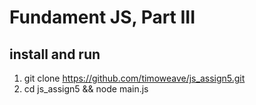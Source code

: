 # Fundament JS, Part III

## install and run

1. git clone https://github.com/timoweave/js_assign5.git
1. cd js_assign5 && node main.js

